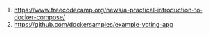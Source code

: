 
1. https://www.freecodecamp.org/news/a-practical-introduction-to-docker-compose/
2. https://github.com/dockersamples/example-voting-app